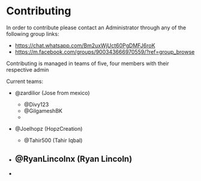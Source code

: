 # Contributing

In order to contribute please contact an Administrator through any of the following group links:
- https://chat.whatsapp.com/Bm2uxWjUct60PgDMFJ6roK
- https://m.facebook.com/groups/900343666970559/?ref=group_browse

Contributing is managed in teams of five, four members with their respective admin

Current teams:
- @zardilior (Jose from mexico)
  - @Divy123
  - @GilgameshBK
  - 

- @Joelhopz (HopzCreation)
  - @Tahir500 (Tahir Iqbal)

- @RyanLincolnx (Ryan Lincoln)
  -
- 

